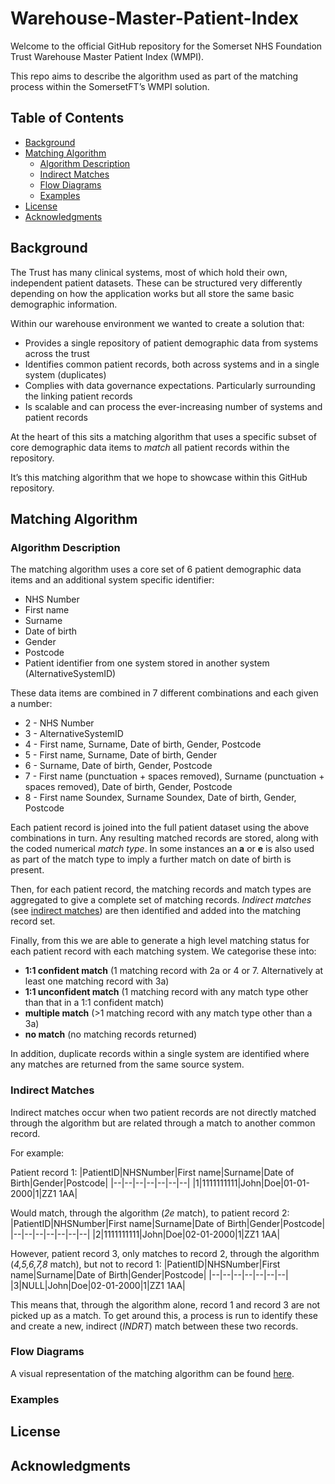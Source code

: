 

# Warehouse-Master-Patient-Index

Welcome to the official GitHub repository for the Somerset NHS Foundation Trust Warehouse Master Patient Index (WMPI).

This repo aims to describe the algorithm used as part of the matching process within the SomersetFT’s WMPI solution.

## Table of Contents
* [Background](#background)
* [Matching Algorithm](#matching-algorithm)
	* [Algorithm Description](#algorithm-description)
	* [Indirect Matches](#indirect-matches)
	* [Flow Diagrams](#flow-diagrams)
	*  [Examples](#examples)
*  [License](#license)
*  [Acknowledgments](#acknowledgments)
 
## Background
The Trust has many clinical systems, most of which hold their own, independent patient datasets. These can be structured very differently depending on how the application works but all store the same basic demographic information. 

Within our warehouse environment we wanted to create a solution that:

- Provides a single repository of patient demographic data from systems across the trust
- Identifies common patient records, both across systems and in a single system (duplicates)
- Complies with data governance expectations. Particularly surrounding the linking patient records
- Is scalable and can process the ever-increasing number of systems and patient records

At the heart of this sits a matching algorithm that uses a specific subset of core demographic data items to _match_ all patient records within the repository.

It’s this matching algorithm that we hope to showcase within this GitHub repository.

## Matching Algorithm
### Algorithm Description
The matching algorithm uses a core set of 6 patient demographic data items and an additional system specific identifier:

- NHS Number
- First name
- Surname
- Date of birth
- Gender
- Postcode
- Patient identifier from one system stored in another system (AlternativeSystemID)

These data items are combined in 7 different combinations and each given a number:
- 2 - NHS Number
- 3 - AlternativeSystemID
- 4 - First name, Surname, Date of birth, Gender, Postcode
- 5 - First name, Surname, Date of birth, Gender
- 6 - Surname, Date of birth, Gender, Postcode
- 7 - First name (punctuation + spaces removed), Surname (punctuation + spaces removed), Date of birth, Gender, Postcode
- 8 -  First name Soundex, Surname Soundex, Date of birth, Gender, Postcode

Each patient record is joined into the full patient dataset using the above combinations in turn. Any resulting matched records are stored, along with the coded numerical _match type_. In some instances an **a** or **e** is also used as part of the match type to imply a further match on date of birth is present.

Then, for each patient record, the matching records and match types are aggregated to give a complete set of matching records. _Indirect matches_ (see [indirect matches](#indirect-matches)) are then identified and added into the matching record set. 

Finally, from this we are able to generate a high level matching status for each patient record with each matching system. We categorise these into:

- **1:1 confident match** (1 matching record with 2a or 4 or 7. Alternatively at least one matching record with 3a)
- **1:1 unconfident match** (1 matching record with any match type other than that in a 1:1  confident match)
- **multiple match** (>1 matching record with any match type other than a 3a)
- **no match** (no matching records returned)

In addition, duplicate records within a single system are identified where any matches are returned from the same source system.

### Indirect Matches
Indirect matches occur when two patient records are not directly matched through the algorithm but are related through a match to another common record.

For example:

Patient record 1:
|PatientID|NHSNumber|First name|Surname|Date of Birth|Gender|Postcode|
|--|--|--|--|--|--|--|
|1|1111111111|John|Doe|01-01-2000|1|ZZ1 1AA|

Would match, through the algorithm (_2e_ match), to patient record 2:
|PatientID|NHSNumber|First name|Surname|Date of Birth|Gender|Postcode|
|--|--|--|--|--|--|--|
|2|1111111111|John|Doe|02-01-2000|1|ZZ1 1AA|

However, patient record 3, only matches to record 2, through the algorithm (_4,5,6,7,8_ match), but not to record 1:
|PatientID|NHSNumber|First name|Surname|Date of Birth|Gender|Postcode|
|--|--|--|--|--|--|--|
|3|NULL|John|Doe|02-01-2000|1|ZZ1 1AA|

This means that, through the algorithm alone, record 1 and record 3 are not picked up as a match. To get around this, a process is run to identify these and create a new, indirect (_INDRT_) match between these two records.

### Flow Diagrams
A visual representation of the matching algorithm can be found [here](/WMPIAlgorithm_v308.pdf).

### Examples

## License

## Acknowledgments
